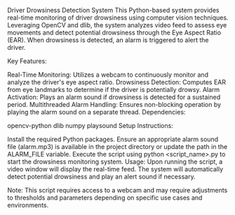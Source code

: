 Driver Drowsiness Detection System
This Python-based system provides real-time monitoring of driver drowsiness using computer vision techniques. Leveraging OpenCV and dlib, the system analyzes video feed to assess eye movements and detect potential drowsiness through the Eye Aspect Ratio (EAR). When drowsiness is detected, an alarm is triggered to alert the driver.

Key Features:

Real-Time Monitoring: Utilizes a webcam to continuously monitor and analyze the driver's eye aspect ratio.
Drowsiness Detection: Computes EAR from eye landmarks to determine if the driver is potentially drowsy.
Alarm Activation: Plays an alarm sound if drowsiness is detected for a sustained period.
Multithreaded Alarm Handling: Ensures non-blocking operation by playing the alarm sound on a separate thread.
Dependencies:

opencv-python
dlib
numpy
playsound
Setup Instructions:

Install the required Python packages.
Ensure an appropriate alarm sound file (alarm.mp3) is available in the project directory or update the path in the ALARM_FILE variable.
Execute the script using python <script_name>.py to start the drowsiness monitoring system.
Usage:
Upon running the script, a video window will display the real-time feed. The system will automatically detect potential drowsiness and play an alert sound if necessary.

Note: This script requires access to a webcam and may require adjustments to thresholds and parameters depending on specific use cases and environments.
